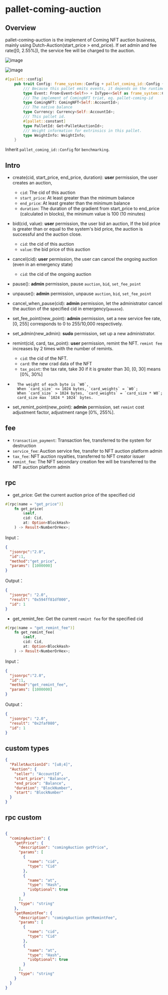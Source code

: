 # pallet-coming-auction

## Overview
pallet-coming-auction is the implement of Coming NFT auction business, 
mainly using Dutch-Auction(start_price > end_price).
If set admin and fee rate([0, 2.55%]), the service fee will be charged to the auction.

![image](https://user-images.githubusercontent.com/8869892/132611008-4b39b11c-51f7-4d21-9707-4b59ceb1a59a.png)


![image](https://user-images.githubusercontent.com/8869892/132611596-f7704a24-97dc-4b94-94ef-d869ef7a49dd.png)



```rust
#[pallet::config]
    pub trait Config: frame_system::Config + pallet_coming_id::Config {
        /// Because this pallet emits events, it depends on the runtime's definition of an event.
        type Event: From<Event<Self>> + IsType<<Self as frame_system::Config>::Event>;
        /// The implement of ComingNFT triat, eg. pallet-coming-id
        type ComingNFT: ComingNFT<Self::AccountId>;
        /// The native balance
        type Currency: Currency<Self::AccountId>;
        /// This pallet id.
        #[pallet::constant]
        type PalletId: Get<PalletAuctionId>;
        /// Weight information for extrinsics in this pallet.
        type WeightInfo: WeightInfo;
    }
```
Inherit `pallet_coming_id::Config` for `benchmarking`.

## Intro
- create(cid, start_price, end_price, duration):
  **user** permission, the user creates an auction,
    - `cid`: The cid of this auction
    - `start_price`: At least greater than the minimum balance
    - `end_price`: At least greater than the minimum balance
    - `duration`: The duration of the gradient from start_price to end_price (calculated in blocks), the minimum value is 100 (10 minutes)
    
- bid(cid, value):
  **user** permission, the user bid an auction,
  If the bid price is greater than or equal to the system's bid price, the auction is successful and the auction close.
    - `cid`: the cid of this auction
    - `value`: the bid price of this auction

- cancel(cid):
  **user** permission, the user can cancel the ongoing auction (even in an emergency state)
    - `cid`: the cid of the ongoing auction
    
- pause():
  **admin** permission, pause `auction`, `bid`, `set_fee_point`
    
- unpause():
  **admin** permission, unpause `auction`, `bid`, `set_fee_point`
    
- cancel_when_pause(cid):
  **admin** permission, let the administrator cancel the auction of the specified cid in emergency(`pauase`).
    
- set_fee_point(new_point):
  **admin** permission, set a new service fee rate, [0, 255] corresponds to 0 to 255/10,000 respectively.
    
- set_admin(new_admin):
  **sudo** permission, set up a new administrator.
    
- remint(cid, card, tax_point):
  **user** permission, remint the NFT. `remint fee` increases by 2 times with the number of remints.
    - `cid`: the cid of the NFT.
    - `card`: the new crad data of the NFT
    - `tax_point`: the tax rate, take 30 if it is greater than 30, [0, 30] means [0%, 30%]
- ```
    The weight of each byte is `W0`,
    When `card_size` <= 1024 bytes, `card_weights` = `W0`;
    When `card_size` > 1024 bytes, `card_weights` = `card_size * W0`; 
    card_size max `1024 * 1024` bytes.
  ```
  
- set_remint_point(new_point):
  **admin** permission, set `remint` cost adjustment factor, adjustment range [0%, 255%].

## fee

- `transaction_payment`: Transaction fee, transferred to the system for destruction
- `service_fee`: Auction service fee, transfer to NFT auction platform admin
- `tax_fee`: NFT auction royalties, transferred to NFT creator issuer
- `remint_fee`: The NFT secondary creation fee will be transferred to the NFT auction platform admin

## rpc 
- get_price: Get the current auction price of the specified cid
```rust
#[rpc(name = "get_price")]
    fn get_price(
        &self,
        cid: Cid,
        at: Option<BlockHash>
    ) -> Result<NumberOrHex>;
```
Input：
```json
{
  "jsonrpc":"2.0",
  "id":1,
  "method":"get_price",
  "params": [1000000]
}
```
Output：
```json
{
  "jsonrpc": "2.0",
  "result": "0x594ff81df000",
  "id": 1
}
```

- get_remint_fee: Get the current `remint fee` for the specified cid
```rust
#[rpc(name = "get_remint_fee")]
    fn get_remint_fee(
        &self,
        cid: Cid,
        at: Option<BlockHash>
    ) -> Result<NumberOrHex>;
```
Input：
```json
{
  "jsonrpc":"2.0",
  "id":1,
  "method":"get_remint_fee",
  "params": [1000000]
}
```
Output：
```json
{
  "jsonrpc": "2.0",
  "result": "0x2faf080",
  "id": 1
}
```

## custom types

```json
{
  "PalletAuctionId": "[u8;4]",
  "Auction": {
    "seller": "AccountId",
    "start_price": "Balance",
    "end_price": "Balance",
    "duration": "BlockNumber",
    "start": "BlockNumber"
  }
}
```

## rpc custom

```json

{
  "comingAuction": {
    "getPrice": {
      "description": "comingAuction getPrice",
      "params": [
        {
          "name": "cid",
          "type": "Cid"
        },
        {
          "name": "at",
          "type": "Hash",
          "isOptional": true
        }
      ],
      "type": "string"
    },
    "getRemintFee": {
      "description": "comingAuction getRemintFee",
      "params": [
        {
          "name": "cid",
          "type": "Cid"
        },
        {
          "name": "at",
          "type": "Hash",
          "isOptional": true
        }
      ],
      "type": "string"
    }
  }
}
```
